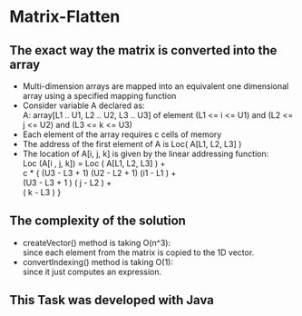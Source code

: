 # Matrix-Flatten

## The exact way the matrix is converted into the array
- Multi-dimension arrays are mapped into an equivalent one dimensional array using a specified mapping function
- Consider variable A declared as:  
  A: array[L1 .. U1, L2 .. U2, L3 .. U3] of element (L1 <= i <= U1) and (L2 <= j <= U2) and (L3 <= k <= U3)
- Each element of the array requires c cells of memory
- The address of the first element of A is Loc( A[L1, L2, L3] )
- The location of A[i, j, k] is given by the linear addressing function:  
  Loc (A[i , j, k]) = Loc ( A[L1, L2, L3] ) +  
  c * { (U3 - L3 + 1) (U2 - L2 + 1) (i1 - L1 ) +  
  (U3 - L3 + 1 ) ( j - L2 ) +  
  ( k - L3 ) }

## The complexity of the solution
- createVector() method is taking O(n^3):  
  since each element from the matrix is copied to the 1D vector.
 - convertIndexing() method is taking O(1):  
   since it just computes an expression.
## This Task was developed with Java
